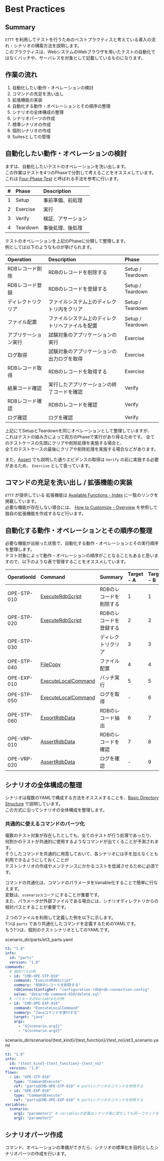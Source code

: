 # Best Practices

## Summary

`ETTT` を利用してテストを行うためのベストプラクティスと考えている導入の流れ・シナリオの構築方法を説明します。  
このプラクティスは、WebシステムのWebブラウザを用いたテストの自動化ではなくバッチや、サーバレスを対象として記載しているものになります。

## 作業の流れ

1. 自動化したい動作・オペレーションの検討
1. コマンドの充足を洗い出し
1. 拡張機能の実装
1. 自動化する動作・オペレーションとその順序の整理
1. シナリオの全体構成の整理
1. シナリオパーツの作成
1. 標準シナリオの作成
1. 個別シナリオの作成
1. Suitesとしての管理

## 自動化したい動作・オペレーションの検討

まずは、自動化したいテストのオペレーションを洗い出します。  
この作業はテストを4つのPhaseで分割して考えることをオススメしています。 
これは [Four-Phase Test](http://xunitpatterns.com/Four%20Phase%20Test.html) と呼ばれる手法を参考に行います。

|#|Phase|Description|
|:---|:---|:---|
|1|Setup|事前準備、前処理|
|2|Exercise|実行|
|3|Verify|検証、アサーション|
|4|Teardown|事後処理、後処理|

テストのオペレーションを上記のPhaseに分類して整理します。  
例としては以下のようなものが挙げられます。

|Operation|Description|Phase|
|:---|:---|:---|
|RDBレコード削除|RDBのレコードを削除する|Setup / Teardown|
|RDBレコード登録|RDBのレコードを登録する|Setup / Teardown|
|ディレクトリクリア|ファイルシステム上のディレクトリ内をクリア|Setup / Teardown|
|ファイル配置|ファイルシステム上のディレクトリへファイルを配置|Setup / Teardown|
|アプリケーション実行|試験対象のアプリケーションの実行|Exercise|
|ログ取得|試験対象のアプリケーションの出力ログを取得|Exercise|
|RDBレコード取得|RDBのレコードを取得する|Exercise|
|結果コード確認|実行したアプリケーションの終了コードを確認|Verify|
|RDBレコード確認|RDBのレコードを確認|Verify|
|ログ確認|ログを確認|Verify|

上記にてSetupとTeardownを同じオペレーションとして整理していますが、  
これはテストの組み方によって両方のPhaseで実行があり得るためです。
全てのテストケースの先頭にクリアや削除処理を実施する場合と、  
全てのテストケースの最後にクリアや削除処理を実施する場合などがあります。

また、[Assert](/pages/specification/assert.md) でも説明した通りエビデンスの取得は `Verify` の前に実施する必要があるため、 `Exercise` として扱っています。


## コマンドの充足を洗い出し / 拡張機能の実装

`ETTT` が提供している 拡張機能は [Available Functions - Index](/pages/specification/functions/index.md) に一覧のリンクを掲載しています。  
必要な機能が存在しない場合には、 [How to Customize - Overview](/pages/customize/overview.md) を参照して独自の拡張機能を作成するなど行います。


## 自動化する動作・オペレーションとその順序の整理

必要な機能が出揃った状態で、自動化する動作・オペレーションとその実行順序を整理します。  
テスト対象によって動作・オペレーションの順序がことなることもあると思いますので、以下のような表で管理することをオススメしています。

|OperationId|Command|Summary|Target - A|Target - B|
|:---|:---|:---|:---|:---|
|OPE-STP-010|[ExecuteRdbScript](https://github.com/epion-tropic-test-tool/epion-t3-rdb/blob/master/rdb_spec_ja_JP.md#ExecuteRdbScript)|RDBのレコードを削除する|1|1|
|OPE-STP-020|[ExecuteRdbScript](https://github.com/epion-tropic-test-tool/epion-t3-rdb/blob/master/rdb_spec_ja_JP.md#ExecuteRdbScript)|RDBのレコードを登録する|2|2|
|OPE-STP-030||ディレクトリクリア|3|3|
|OPE-STP-040|[FileCopy](https://github.com/epion-tropic-test-tool/epion-t3-basic/blob/master/basic_spec_ja_JP.md#FileCopy)|ファイル配置|4|4|
|OPE-EXP-010|[ExecuteLocalCommand](https://github.com/epion-tropic-test-tool/epion-t3-basic/blob/master/basic_spec_ja_JP.md#executelocalcommand)|バッチ実行|5|5|
|OPE-STP-050|[ExecuteLocalCommand](https://github.com/epion-tropic-test-tool/epion-t3-basic/blob/master/basic_spec_ja_JP.md#executelocalcommand)|ログを取得|-|6|
|OPE-STP-060|[ExportRdbData](https://github.com/epion-tropic-test-tool/epion-t3-rdb/blob/master/rdb_spec_ja_JP.md#ExportRdbData)|RDBのレコード抽出|6|7|
|OPE-VRP-010|[AssertRdbData](https://github.com/epion-tropic-test-tool/epion-t3-rdb/blob/master/rdb_spec_ja_JP.md#AssertRdbData)|RDBのレコードを確認|7|8|
|OPE-VRP-020|[AssertRdbData](https://github.com/epion-tropic-test-tool/epion-t3-rdb/blob/master/rdb_spec_ja_JP.md#AssertRdbData)|ログを確認|-|9|

## シナリオの全体構成の整理

シナリオは複数のYAMLで構成する方法をオススメすることを、[Basic Directory Structure](/pages/specification/basic_directory_structure.md) で説明しています。  
この方式に沿ってシナリオの全体構成を整理します。

### 共通的に使えるコマンドのパーツ化

複数のテスト対象が存在したとしても、全てのテストが行う処理であったり、  
何割かのテストが共通的に使用するようなコマンドが出てくることが予測されます。  
そうしたコマンドを共通的に用意しておいて、各シナリオには手を加えなくとも利用できるようにしておくことが  
テストシナリオの作成やメンテナンスにかかるコストを低減させるために必須です。

コマンドの共通化は、コマンドのパラメータをVariable化することで簡単に行なえます。  
変数は、`scenarioスコープ` にすることが重要です。  
また、パラメータが外部ファイルである場合には、シナリオディレクトリからの相対パスとすることが重要です。

２つのファイルを利用して定義した例を以下に示します。    
1つは `parts` であり共通化したコマンドを定義するためのYAMLです。  
もう1つは、個別のテストシナリオとしてのYAMLです。


scenario_dir/parts/et3_parts.yaml
```yaml
t3: "1.0"
info:
  id: "parts"
  version: "1.0"
commands:
  # 相対パスの例
  - id: "CMD-OPE-STP-010"
    command: "ExecuteRdbScript"
    summary: "RDBのレコードを削除する"
    rdbConnectConfigRef: "configuration-rdb@rdb-connection-config"
    value: "data/rdb-command-010/delete.sql"
  # パラメータのVariable化の例
  - id: "CMD-OPE-EXP-010"
    command: "ExecuteLocalCommand"
    summary: "Javaコマンドを実行する"
    target: "java"
    args:
      - "${scenario.arg1}"
      - "${scenario.arg2}"
```

scenario_dir/scenarios/{test_kind}/{test_function}/{test_no}/et3_scenario.yaml
```yaml
t3: "1.0"
info:
  id: "{test_kind}-{test_function}-{test_no}"
  version: "1.0"
flows:
  - id: "OPE-STP-010"
    type: "CommandExecute"
    ref: "parts@CMD-OPE-STP-010" # partsシナリオのコマンドを参照する
  - id: "OPE-EXP-010"
    type: "CommandExecute"
    ref: "parts@CMD-OPE-EXP-010" # partsシナリオのコマンドを参照する
variables:
  scenario:
    arg1: "parameter1" # variablesの定義はシナリオ毎に変化しても同一コマンドを参照して利用可能
    arg2: "parameter2"
```


## シナリオパーツ作成

コマンド、オペレーションの準備ができたら、シナリオの標準化を目的としたシナリオパーツの作成を行います。